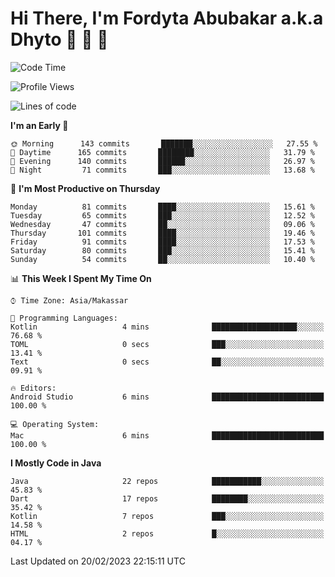 # Hi There, I'm Fordyta Abubakar a.k.a Dhyto 👋 👋 👋 

<!--
**DhytoDev/dhytodev** is a ✨ _special_ ✨ repository because its `README.md` (this file) appears on your GitHub profile.

Here are some ideas to get you started:

- 🔭 I’m currently working on ...
- 🌱 I’m currently learning ...
- 👯 I’m looking to collaborate on ...
- 🤔 I’m looking for help with ...
- 💬 Ask me about ...
- 📫 How to reach me: ...
- 😄 Pronouns: ...
- ⚡ Fun fact: ...
-->

<!--START_SECTION:waka-->
![Code Time](http://img.shields.io/badge/Code%20Time-1%2C902%20hrs%2039%20mins-blue)

![Profile Views](http://img.shields.io/badge/Profile%20Views-56-blue)

![Lines of code](https://img.shields.io/badge/From%20Hello%20World%20I%27ve%20Written-298%20Thousand%20lines%20of%20code-blue)

**I'm an Early 🐤** 

```text
🌞 Morning      143 commits       ███████░░░░░░░░░░░░░░░░░░   27.55 % 
🌆 Daytime      165 commits       ████████░░░░░░░░░░░░░░░░░   31.79 % 
🌃 Evening      140 commits       ██████░░░░░░░░░░░░░░░░░░░   26.97 % 
🌙 Night         71 commits       ███░░░░░░░░░░░░░░░░░░░░░░   13.68 % 

```
📅 **I'm Most Productive on Thursday** 

```text
Monday          81 commits       ████░░░░░░░░░░░░░░░░░░░░░   15.61 % 
Tuesday         65 commits       ███░░░░░░░░░░░░░░░░░░░░░░   12.52 % 
Wednesday       47 commits       ██░░░░░░░░░░░░░░░░░░░░░░░   09.06 % 
Thursday       101 commits       ████░░░░░░░░░░░░░░░░░░░░░   19.46 % 
Friday          91 commits       ████░░░░░░░░░░░░░░░░░░░░░   17.53 % 
Saturday        80 commits       ███░░░░░░░░░░░░░░░░░░░░░░   15.41 % 
Sunday          54 commits       ██░░░░░░░░░░░░░░░░░░░░░░░   10.40 % 

```


📊 **This Week I Spent My Time On** 

```text
⌚︎ Time Zone: Asia/Makassar

💬 Programming Languages: 
Kotlin                   4 mins              ███████████████████░░░░░░   76.68 % 
TOML                     0 secs              ███░░░░░░░░░░░░░░░░░░░░░░   13.41 % 
Text                     0 secs              ██░░░░░░░░░░░░░░░░░░░░░░░   09.91 % 

🔥 Editors: 
Android Studio           6 mins              █████████████████████████   100.00 % 

💻 Operating System: 
Mac                      6 mins              █████████████████████████   100.00 % 

```

**I Mostly Code in Java** 

```text
Java                     22 repos            ███████████░░░░░░░░░░░░░░   45.83 % 
Dart                     17 repos            ████████░░░░░░░░░░░░░░░░░   35.42 % 
Kotlin                   7 repos             ███░░░░░░░░░░░░░░░░░░░░░░   14.58 % 
HTML                     2 repos             █░░░░░░░░░░░░░░░░░░░░░░░░   04.17 % 

```



 Last Updated on 20/02/2023 22:15:11 UTC
<!--END_SECTION:waka-->

